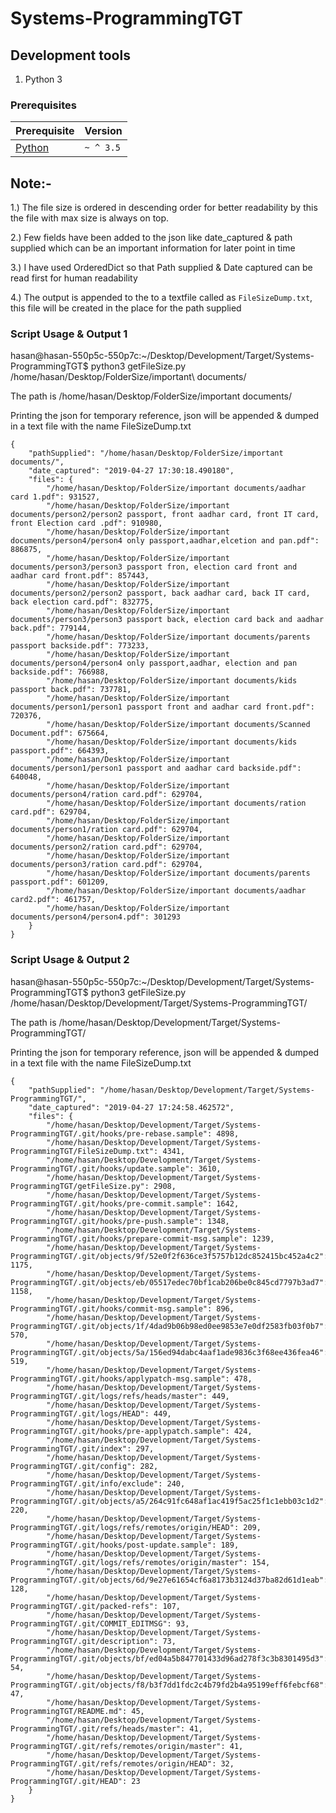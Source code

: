 # Systems-ProgrammingTGT


## Development tools

1. Python 3


### Prerequisites

| Prerequisite                                                         | Version |
| ---------------------------------------------------------------------| ------- |
| [Python](https://www.python.org/ftp/python/3.7.3/Python-3.7.3.tar.xz)|`~ ^ 3.5`|


## Note:-

1.) The file size is ordered in descending order for better readability by this the file with max size is always on top.

2.) Few fields have been added to the json like date_captured & path supplied which can be an important information for later point in time

3.) I have used OrderedDict so that Path supplied & Date captured can be read first for human readability 

4.) The output is appended to the to a textfile called as `FileSizeDump.txt`, this file will be created in the place for the path supplied


### Script Usage & Output 1


hasan@hasan-550p5c-550p7c:~/Desktop/Development/Target/Systems-ProgrammingTGT$ python3 getFileSize.py /home/hasan/Desktop/FolderSize/important\ documents/

The path is  /home/hasan/Desktop/FolderSize/important documents/

Printing the json for temporary reference, json will be appended & dumped in a text file with the name FileSizeDump.txt

```
{
    "pathSupplied": "/home/hasan/Desktop/FolderSize/important documents/",
    "date_captured": "2019-04-27 17:30:18.490180",
    "files": {
        "/home/hasan/Desktop/FolderSize/important documents/aadhar card 1.pdf": 931527,
        "/home/hasan/Desktop/FolderSize/important documents/person2/person2 passport, front aadhar card, front IT card, front Election card .pdf": 910980,
        "/home/hasan/Desktop/FolderSize/important documents/person4/person4 only passport,aadhar,elcetion and pan.pdf": 886875,
        "/home/hasan/Desktop/FolderSize/important documents/person3/person3 passport fron, election card front and aadhar card front.pdf": 857443,
        "/home/hasan/Desktop/FolderSize/important documents/person2/person2 passport, back aadhar card, back IT card, back election card.pdf": 832775,
        "/home/hasan/Desktop/FolderSize/important documents/person3/person3 passport back, election card back and aadhar back.pdf": 779144,
        "/home/hasan/Desktop/FolderSize/important documents/parents passport backside.pdf": 773233,
        "/home/hasan/Desktop/FolderSize/important documents/person4/person4 only passport,aadhar, election and pan backside.pdf": 766988,
        "/home/hasan/Desktop/FolderSize/important documents/kids passport back.pdf": 737781,
        "/home/hasan/Desktop/FolderSize/important documents/person1/person1 passport front and aadhar card front.pdf": 720376,
        "/home/hasan/Desktop/FolderSize/important documents/Scanned Document.pdf": 675664,
        "/home/hasan/Desktop/FolderSize/important documents/kids passport.pdf": 664393,
        "/home/hasan/Desktop/FolderSize/important documents/person1/person1 passport and aadhar card backside.pdf": 640048,
        "/home/hasan/Desktop/FolderSize/important documents/person4/ration card.pdf": 629704,
        "/home/hasan/Desktop/FolderSize/important documents/ration card.pdf": 629704,
        "/home/hasan/Desktop/FolderSize/important documents/person1/ration card.pdf": 629704,
        "/home/hasan/Desktop/FolderSize/important documents/person2/ration card.pdf": 629704,
        "/home/hasan/Desktop/FolderSize/important documents/person3/ration card.pdf": 629704,
        "/home/hasan/Desktop/FolderSize/important documents/parents passport.pdf": 601209,
        "/home/hasan/Desktop/FolderSize/important documents/aadhar card2.pdf": 461757,
        "/home/hasan/Desktop/FolderSize/important documents/person4/person4.pdf": 301293
    }
}
```


### Script Usage & Output 2

hasan@hasan-550p5c-550p7c:~/Desktop/Development/Target/Systems-ProgrammingTGT$ python3 getFileSize.py /home/hasan/Desktop/Development/Target/Systems-ProgrammingTGT/

The path is  /home/hasan/Desktop/Development/Target/Systems-ProgrammingTGT/

Printing the json for temporary reference, json will be appended & dumped in a text file with the name FileSizeDump.txt
```
{
    "pathSupplied": "/home/hasan/Desktop/Development/Target/Systems-ProgrammingTGT/",
    "date_captured": "2019-04-27 17:24:58.462572",
    "files": {
        "/home/hasan/Desktop/Development/Target/Systems-ProgrammingTGT/.git/hooks/pre-rebase.sample": 4898,
        "/home/hasan/Desktop/Development/Target/Systems-ProgrammingTGT/FileSizeDump.txt": 4341,
        "/home/hasan/Desktop/Development/Target/Systems-ProgrammingTGT/.git/hooks/update.sample": 3610,
        "/home/hasan/Desktop/Development/Target/Systems-ProgrammingTGT/getFileSize.py": 2908,
        "/home/hasan/Desktop/Development/Target/Systems-ProgrammingTGT/.git/hooks/pre-commit.sample": 1642,
        "/home/hasan/Desktop/Development/Target/Systems-ProgrammingTGT/.git/hooks/pre-push.sample": 1348,
        "/home/hasan/Desktop/Development/Target/Systems-ProgrammingTGT/.git/hooks/prepare-commit-msg.sample": 1239,
        "/home/hasan/Desktop/Development/Target/Systems-ProgrammingTGT/.git/objects/9f/52e0f2f636ce3f5757b12dc852415bc452a4c2": 1175,
        "/home/hasan/Desktop/Development/Target/Systems-ProgrammingTGT/.git/objects/eb/05517edec70bf1cab206be0c845cd7797b3ad7": 1158,
        "/home/hasan/Desktop/Development/Target/Systems-ProgrammingTGT/.git/hooks/commit-msg.sample": 896,
        "/home/hasan/Desktop/Development/Target/Systems-ProgrammingTGT/.git/objects/1f/4dad9b06b98ed0ee9853e7e0df2583fb03f0b7": 570,
        "/home/hasan/Desktop/Development/Target/Systems-ProgrammingTGT/.git/objects/5a/156ed94dabc4aaf1ade9836c3f68ee436fea46": 519,
        "/home/hasan/Desktop/Development/Target/Systems-ProgrammingTGT/.git/hooks/applypatch-msg.sample": 478,
        "/home/hasan/Desktop/Development/Target/Systems-ProgrammingTGT/.git/logs/refs/heads/master": 449,
        "/home/hasan/Desktop/Development/Target/Systems-ProgrammingTGT/.git/logs/HEAD": 449,
        "/home/hasan/Desktop/Development/Target/Systems-ProgrammingTGT/.git/hooks/pre-applypatch.sample": 424,
        "/home/hasan/Desktop/Development/Target/Systems-ProgrammingTGT/.git/index": 297,
        "/home/hasan/Desktop/Development/Target/Systems-ProgrammingTGT/.git/config": 282,
        "/home/hasan/Desktop/Development/Target/Systems-ProgrammingTGT/.git/info/exclude": 240,
        "/home/hasan/Desktop/Development/Target/Systems-ProgrammingTGT/.git/objects/a5/264c91fc648af1ac419f5ac25f1c1ebb03c1d2": 220,
        "/home/hasan/Desktop/Development/Target/Systems-ProgrammingTGT/.git/logs/refs/remotes/origin/HEAD": 209,
        "/home/hasan/Desktop/Development/Target/Systems-ProgrammingTGT/.git/hooks/post-update.sample": 189,
        "/home/hasan/Desktop/Development/Target/Systems-ProgrammingTGT/.git/logs/refs/remotes/origin/master": 154,
        "/home/hasan/Desktop/Development/Target/Systems-ProgrammingTGT/.git/objects/6d/9e27e61654cf6a8173b3124d37ba82d61d1eab": 128,
        "/home/hasan/Desktop/Development/Target/Systems-ProgrammingTGT/.git/packed-refs": 107,
        "/home/hasan/Desktop/Development/Target/Systems-ProgrammingTGT/.git/COMMIT_EDITMSG": 93,
        "/home/hasan/Desktop/Development/Target/Systems-ProgrammingTGT/.git/description": 73,
        "/home/hasan/Desktop/Development/Target/Systems-ProgrammingTGT/.git/objects/bf/ed04a5b847701433d96ad278f3c3b8301495d3": 54,
        "/home/hasan/Desktop/Development/Target/Systems-ProgrammingTGT/.git/objects/f8/b3f7dd1fdc2c4b79fd2b4a95199eff6febcf68": 47,
        "/home/hasan/Desktop/Development/Target/Systems-ProgrammingTGT/README.md": 45,
        "/home/hasan/Desktop/Development/Target/Systems-ProgrammingTGT/.git/refs/heads/master": 41,
        "/home/hasan/Desktop/Development/Target/Systems-ProgrammingTGT/.git/refs/remotes/origin/master": 41,
        "/home/hasan/Desktop/Development/Target/Systems-ProgrammingTGT/.git/refs/remotes/origin/HEAD": 32,
        "/home/hasan/Desktop/Development/Target/Systems-ProgrammingTGT/.git/HEAD": 23
    }
}
```

